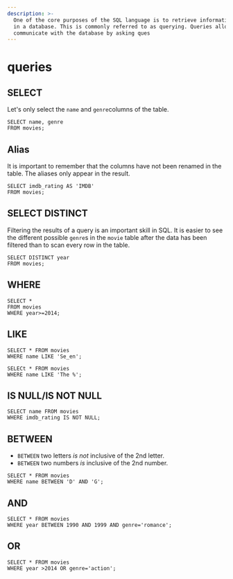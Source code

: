 ```yaml
---
description: >-
  One of the core purposes of the SQL language is to retrieve information stored
  in a database. This is commonly referred to as querying. Queries allow us to
  communicate with the database by asking ques
---
```


# queries

## SELECT

 Let's only select the `name` and `genre`columns of the table.

```text
SELECT name, genre 
FROM movies;
```

## Alias

 It is important to remember that the columns have not been renamed in the table. The aliases only appear in the result.

```text
SELECT imdb_rating AS 'IMDB'
FROM movies;
```

## SELECT DISTINCT

 Filtering the results of a query is an important skill in SQL. It is easier to see the different possible `genre`s in the `movie` table after the data has been filtered than to scan every row in the table.

```text
SELECT DISTINCT year
FROM movies;
```

## WHERE

```text
SELECT *
FROM movies
WHERE year>=2014;

```

## LIKE

```text
SELECT * FROM movies
WHERE name LIKE 'Se_en';
```

```text
SELECt * FROM movies 
WHERE name LIKE 'The %';
```

## IS NULL/IS NOT NULL

```text
SELECT name FROM movies
WHERE imdb_rating IS NOT NULL;
```

## BETWEEN

* `BETWEEN` two letters _is not_ inclusive of the 2nd letter.
* `BETWEEN` two numbers _is_ inclusive of the 2nd number.

```text
SELECT * FROM movies
WHERE name BETWEEN 'D' AND 'G';
```

## AND

```text
SELECT * FROM movies
WHERE year BETWEEN 1990 AND 1999 AND genre='romance';
```

## OR

```text
SELECT * FROM movies
WHERE year >2014 OR genre='action';
```

